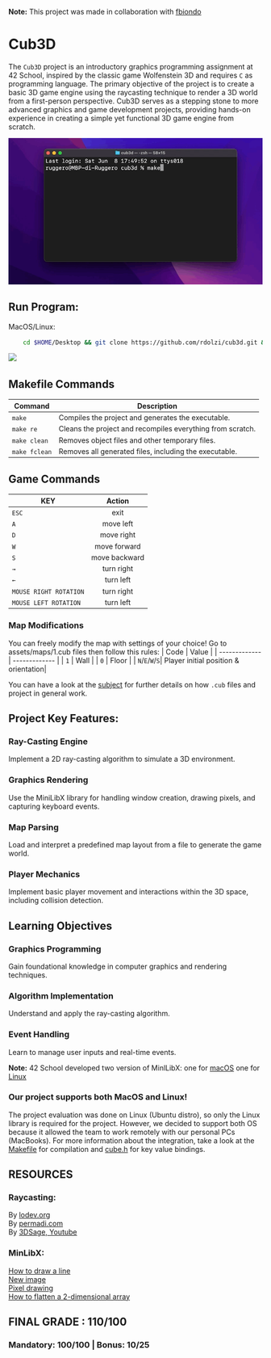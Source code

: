**Note:** This project was made in collaboration with [fbiondo](https://github.com/fla0000000)

# Cub3D 

The ``Cub3D`` project is an introductory graphics programming assignment at 42 School, inspired by the classic game Wolfenstein 3D and requires ``C`` as programming language.
The primary objective of the project is to create a basic 3D game engine using the raycasting technique to render a 3D world from a first-person perspective.
Cub3D serves as a stepping stone to more advanced graphics and game development projects, providing hands-on experience in creating a simple yet functional 3D game engine from scratch.

![](https://github.com/rdolzi/cub3d/blob/master/assets/github/compile.gif)


## Run Program:

MacOS/Linux:

```sh
    cd $HOME/Desktop && git clone https://github.com/rdolzi/cub3d.git && cd cub3d && make && ./cub3d assets/maps/1.cub
```


![](https://github.com/rdolzi/cub3d/blob/master/assets/github/game.gif)

## Makefile Commands

| Command      | Description                                               |
|--------------|-----------------------------------------------------------|
| `make`       | Compiles the project and generates the executable.        |
| `make re`    | Cleans the project and recompiles everything from scratch.|
| `make clean` | Removes object files and other temporary files.           |
| `make fclean`| Removes all generated files, including the executable.    |

## Game Commands

| KEY           | Action        |
| ------------- |:-------------:|
| `ESC`         | exit          |
| `A`           | move left     |
| `D`           | move right    |
| `W`           | move forward  |
| `S`           | move backward |
| `→`           | turn right    |
| `←`           | turn left     |
| `MOUSE RIGHT ROTATION`| turn right |
| `MOUSE LEFT ROTATION` | turn left|



### Map Modifications
You can freely modify the map with settings of your choice!
Go to assets/maps/1.cub files then follow this rules:
| Code           | Value         |
| -------------  | ------------- |
| `1`            | Wall          |
| `0`            | Floor         |
| `N`/`E`/`W`/`S`| Player initial position & orientation|


You can have a look at the [subject](https://github.com/rdolzi/cub3d/blob/master/subject.pdf) for further details on how `.cub` files and project in general work.



## Project Key Features:
### Ray-Casting Engine
Implement a 2D ray-casting algorithm to simulate a 3D environment.

### Graphics Rendering
Use the MiniLibX library for handling window creation, drawing pixels, and capturing keyboard events.

### Map Parsing
Load and interpret a predefined map layout from a file to generate the game world.

### Player Mechanics
Implement basic player movement and interactions within the 3D space, including collision detection.


## Learning Objectives
### Graphics Programming
Gain foundational knowledge in computer graphics and rendering techniques.
### Algorithm Implementation
Understand and apply the ray-casting algorithm.
### Event Handling
Learn to manage user inputs and real-time events.




**Note:** 42 School developed two version of MinlLibX: one for [macOS](https://github.com/dannywillems/minilibx-mac-osx) one for [Linux](https://github.com/42Paris/minilibx-linux)

### Our project supports both MacOS and Linux!

The project evaluation was done on Linux (Ubuntu distro), so only the Linux library is required for the project.
However, we decided to support both OS because it allowed the team to work remotely with our personal PCs (MacBooks).
For more information about the integration, take a look at the [Makefile](https://github.com/rdolzi/cub3d/blob/master/Makefile) for compilation and [cube.h](https://github.com/rdolzi/cub3d/blob/master/include/cube.h) for key value bindings.



## RESOURCES

### Raycasting:
By [lodev.org](https://lodev.org/cgtutor/raycasting.html)  
By [permadi.com](https://permadi.com/1996/05/ray-casting-tutorial-table-of-contents/)  
By [3DSage, Youtube](https://www.youtube.com/watch?v=PC1RaETIx3Y)  

### MinLibX:
[How to draw a line](https://gontjarow.github.io/MiniLibX/mlx-tutorial-draw-line.html)  
[New image](https://gontjarow.github.io/MiniLibX/mlx_new_image.html)  
[Pixel drawing](https://aurelienbrabant.fr/blog/pixel-drawing-with-the-minilibx)  
[How to flatten a 2-dimensional array](https://github.com/keuhdall/images_example/blob/master/example.c)


## FINAL GRADE : 110/100
### Mandatory: 100/100 | Bonus: 10/25
